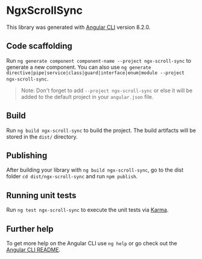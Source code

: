# NgxScrollSync

This library was generated with [Angular CLI](https://github.com/angular/angular-cli) version 8.2.0.

## Code scaffolding

Run `ng generate component component-name --project ngx-scroll-sync` to generate a new component. You can also use `ng generate directive|pipe|service|class|guard|interface|enum|module --project ngx-scroll-sync`.
> Note: Don't forget to add `--project ngx-scroll-sync` or else it will be added to the default project in your `angular.json` file. 

## Build

Run `ng build ngx-scroll-sync` to build the project. The build artifacts will be stored in the `dist/` directory.

## Publishing

After building your library with `ng build ngx-scroll-sync`, go to the dist folder `cd dist/ngx-scroll-sync` and run `npm publish`.

## Running unit tests

Run `ng test ngx-scroll-sync` to execute the unit tests via [Karma](https://karma-runner.github.io).

## Further help

To get more help on the Angular CLI use `ng help` or go check out the [Angular CLI README](https://github.com/angular/angular-cli/blob/master/README.md).
